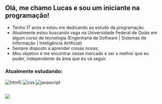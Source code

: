 ## Olá, me chamo Lucas e sou um iniciante na programação!

<ul>
    <li>Tenho 17 anos e estou me dedicando ao estudo da programação.</li>
    <li>Atualmente estou buscando vaga na Universidade Federal de Goiás em algum curso de tecnologia (Engenharia de Software | Sistemas de Informação | Inteligência Artificial)</li>
    <li>Sempre disposto a aprender coisas novas;</li>
    <li>Meu objetivo é me encontrar nesse mercado e ser o melhor que eu puder, independente da área que eu vá seguir.</li>
</ul>

### Atualmente estudando:
<div style="display: inline_block">
    <img align="center" alt="html5" src="https://img.shields.io/badge/HTML5-E34F26?style=for-the-badge&logo=html5&logoColor=white">
    <img align="center" alt="css" src="https://img.shields.io/badge/CSS3-1572B6?style=for-the-badge&logo=css3&logoColor=white">
    <img align="center" alt="javascript" src="https://img.shields.io/badge/JavaScript-323330?style=for-the-badge&logo=javascript&logoColor=F7DF1E">
</div>

##

<a href = "mailto:lucasiglesias2704@gmail.com"><img src="https://img.shields.io/badge/-Gmail-%23333?style=for-the-badge&logo=gmail&logoColor=white" target="_blank"></a>



